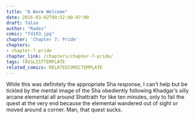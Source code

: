 ```yaml
---
title: "A Warm Welcome"
date: 2016-03-02T09:52:00-07:00
draft: false
author: "Rades"
comic: "fd103.jpg"
chapter: 'Chapter 7: Pride'
chapters:
- chapter-7-pride
chapter_link: /chapters/chapter-7-pride/
tags: TAGSLISTTEMPLATE
related_comics: RELATEDCOMICTEMPLATE
---
```


While this was definitely the appropriate Sha response, I can’t help but be tickled by the mental image of the Sha obediently following Khadgar’s silly arcane elemental all around Shattrath for like ten minutes, only to fail the quest at the very end because the elemental wandered out of sight or moved around a corner. Man, that quest sucks.

